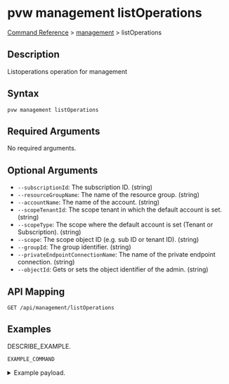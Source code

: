 # pvw management listOperations
[Command Reference](../../../README.md#command-reference) > [management](./main.md) > listOperations

## Description
Listoperations operation for management

## Syntax
```
pvw management listOperations
```

## Required Arguments
No required arguments.

## Optional Arguments
- `--subscriptionId`: The subscription ID. (string)
- `--resourceGroupName`: The name of the resource group. (string)
- `--accountName`: The name of the account. (string)
- `--scopeTenantId`: The scope tenant in which the default account is set. (string)
- `--scopeType`: The scope where the default account is set (Tenant or Subscription). (string)
- `--scope`: The scope object ID (e.g. sub ID or tenant ID). (string)
- `--groupId`: The group identifier. (string)
- `--privateEndpointConnectionName`: The name of the private endpoint connection. (string)
- `--objectId`: Gets or sets the object identifier of the admin. (string)

## API Mapping
 >  > []()
```
GET /api/management/listOperations
```

## Examples
DESCRIBE_EXAMPLE.
```powershell
EXAMPLE_COMMAND
```
<details><summary>Example payload.</summary>
<p>

```json
PASTE_JSON_HERE
```
</p>
</details>